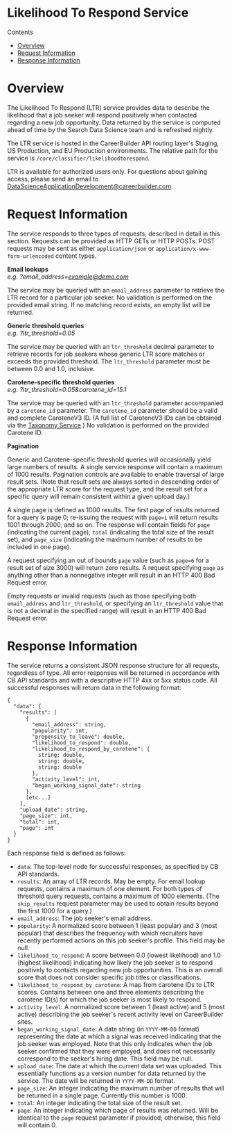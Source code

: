 Likelihood To Respond Service
=============

Contents

- [Overview](#overview)
- [Request Information](#request-information)
- [Response Information](#response-information)

# Overview

The Likelihood To Respond (LTR) service provides data to describe the likelihood that a job seeker will respond positively when contacted regarding a new job opportunity. Data returned by the service is computed ahead of time by the Search Data Science team and is refreshed nightly.

The LTR service is hosted in the CareerBuilder API routing layer's Staging, US Production, and EU Production environments. The relative path for the service is `/core/classifier/likelihoodtorespond`.

LTR is available for authorized users only. For questions about gaining access, please send an email to DataScienceApplicationDevelopment@careerbuilder.com.

# Request Information

The service responds to three types of requests, described in detail in this section. Requests can be provided as HTTP GETs or HTTP POSTs. POST requests may be sent as either `application/json` or `application/x-www-form-urlencoded` content types.

**Email lookups**<br />
*e.g. ?email_address=example@demo.com*

The service may be queried with an `email_address` parameter to retrieve the LTR record for a particular job seeker. No validation is performed on the provided email string. If no matching record exists, an empty list will be returned.

**Generic threshold queries**<br />
*e.g. ?ltr_threshold=0.05*

The service may be queried with an `ltr_threshold` decimal parameter to retrieve records for job seekers whose generic LTR score matches or exceeds the provided threshold. The `ltr_threshold` parameter must be between 0.0 and 1.0, inclusive.

**Carotene-specific threshold queries**<br />
*e.g. ?ltr_threshold=0.05&carotene_id=15.1*

The service may be queried with an `ltr_threshold` parameter accompanied by a `carotene_id` parameter. The `carotene_id` parameter should be a valid and complete CaroteneV3 ID. (A full list of CaroteneV3 IDs can be obtained via the [Taxonomy Service](/TaxonomyService.md).) No validation is performed on the provided Carotene ID.

**Pagination**<br />

Generic and Carotene-specific threshold queries will occasionally yield large numbers of results. A single service response will contain a maximum of 1000 results. Pagination controls are available to enable traversal of large result sets. (Note that result sets are always sorted in descending order of the appropriate LTR score for the request type, and the result set for a specific query will remain consistent within a given upload day.)

A single page is defined as 1000 results. The first page of results returned for a query is page 0; re-issuing the request with `page=1` will return results 1001 through 2000, and so on. The response will contain fields for `page` (indicating the current page), `total` (indicating the total size of the result set), and `page_size` (indicating the maximum number of results to be included in one page).

A request specifying an out of bounds `page` value (such as `page=6` for a result set of size 3000) will return zero results. A request specifying `page` as anything other than a nonnegative integer will result in an HTTP 400 Bad Request error.

Empty requests or invalid requests (such as those specifying both `email_address` and `ltr_threshold`, or specifying an `ltr_threshold` value that is not a decimal in the specified range) will result in an HTTP 400 Bad Request error.

# Response Information

The service returns a consistent JSON response structure for all requests, regardless of type. All error responses will be returned in accordance with CB API standards and with a descriptive HTTP 4xx or 5xx status code. All successful responses will return data in the following format:
```
{
  "data": {
    "results": [
      {
        "email_address": string,
        "popularity": int,
        "propensity_to_leave": double,
        "likelihood_to_respond": double,
        "likelihood_to_respond_by_carotene": {
          string: double,
          string: double,
          string: double
        },
        "activity_level": int,
        "began_working_signal_date": string
      },
      [etc...]
    ],
    "upload_date": string,
    "page_size": int,
    "total": int,
    "page": int
  }
}
```
Each response field is defined as follows:
* `data`: The top-level node for successful responses, as specified by CB API standards.
* `results`: An array of LTR records. May be empty. For email lookup requests, contains a maximum of one element. For both types of threshold query requests, contains a maximum of 1000 elements. (The `skip_results` request parameter may be used to obtain results beyond the first 1000 for a query.)
* `email_address`: The job seeker's email address.
* `popularity`: A normalized score between 1 (least popular) and 3 (most popular) that describes the frequency with which recruiters have recently performed actions on this job seeker's profile. This field may be null.
* `likelihood_to_respond`: A score between 0.0 (lowest likelihood) and 1.0 (highest likelihood) indicating how likely the job seeker is to respond positively to contacts regarding new job opportunities. This is an overall score that does not consider specific job titles or classifications.
* `likelihood_to_respond_by_carotene`: A map from carotene IDs to LTR scores. Contains between one and three elements describing the carotene ID(s) for which the job seeker is most likely to respond.
* `activity_level`: A normalized score between 1 (least active) and 5 (most active) describing the job seeker's recent activity level on CareerBuilder sites.
* `began_working_signal_date`: A date string (in `YYYY-MM-DD` format) representing the date at which a signal was received indicating that the job seeker was employed. Note that this only indicates when the job seeker confirmed that they were employed, and does not necessarily correspond to the seeker's hiring date. This field may be null.
* `upload_date`: The date at which the current data set was uploaded. This essentially functions as a version number for data returned by the service. The date will be returned in `YYYY-MM-DD` format.
* `page_size`: An integer indicating the maximum number of results that will be returned in a single page. Currently this number is 1000.
* `total`: An integer indicating the total size of the result set.
* `page`: An integer indicating which page of results was returned. Will be identical to the `page` request parameter if provided; otherwise, this field will contain 0.
